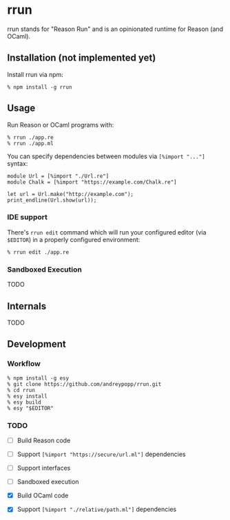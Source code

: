 # rrun

rrun stands for "Reason Run" and is an opinionated runtime for Reason (and
OCaml).

## Installation (not implemented yet)

Install rrun via npm:

```shell
% npm install -g rrun
```

## Usage

Run Reason or OCaml programs with:

```shell
% rrun ./app.re
% rrun ./app.ml
```

You can specify dependencies between modules via `[%import "..."]` syntax:

```
module Url = [%import "./Url.re"]
module Chalk = [%import "https://example.com/Chalk.re"]

let url = Url.make("http://example.com");
print_endline(Url.show(url));
```

### IDE support

There's `rrun edit` command which will run your configured editor (via
`$EDITOR`) in a properly configured environment:

```
% rrun edit ./app.re
```

### Sandboxed Execution

TODO

## Internals

TODO

## Development

### Workflow

```
% npm install -g esy
% git clone https://github.com/andreypopp/rrun.git
% cd rrun
% esy install
% esy build
% esy "$EDITOR"
```

### TODO

- [ ] Build Reason code
- [ ] Support `[%import "https://secure/url.ml"]` dependencies
- [ ] Support interfaces
- [ ] Sandboxed execution

- [x] Build OCaml code
- [x] Support `[%import "./relative/path.ml"]` dependencies

